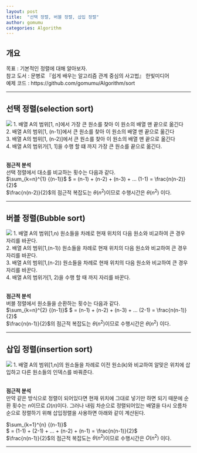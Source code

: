 ```yaml
---
layout: post
title:  "선택 정렬, 버블 정렬, 삽입 정렬"
author: gomumu
categories: Algorithm
---
```

<h2 id="headings">개요</h2>
<p>
목표 : 기본적인 정렬에 대해 알아보자.<br>
참고 도서 : 문병로 『쉽게 배우는 알고리즘 관계 중심의 사고법』 한빛미디어<br>
예제 코드 : https://github.com/gomumu/Algorithm/sort
</p>
<hr>

<h2>선택 정렬(selection sort)</h2>
<p>
<img data-action="zoom" src='{{ "/assets/post/selectionsort.png" | relative_url }}' >
1. 배열 A의 범위[1, n]에서 가장 큰 원소를 찾아 이 원소의 배열 맨 끝으로 옮긴다<br>
2. 배열 A의 범위[1, (n-1)]에서 큰 원소를 찾아 이 원소의 배열 맨 끝으로 옮긴다<br>
3. 배열 A의 범위[1, (n-2)]에서 큰 원소를 찾아 이 원소의 배열 맨 끝으로 옮긴다<br>
4. 배열 A의 범위가[1, 1]을 수행 할 떄 까지 가장 큰 원소를 끝으로 옮긴다.<br><br>

<b>점근적 분석</b><br>
선택 정렬에서 대소를 비교하는 횟수는 다음과 같다.<br>
$\sum_{k=n}^{1} {(n-1)}$
$ = (n-1) + (n-2) + (n-3) + ... (1-1) = \frac{n(n-2)}{2}$<br>
$\frac{n(n-2)}{2}$의 점근적 복잡도는 $\theta(n^2)$이므로 수행시간은 $\theta(n^2)$ 이다.<br>
</p>
<hr>

<h2>버블 정렬(Bubble sort)</h2>
<p>
<img data-action="zoom" src='{{ "/assets/post/BubbleSort.png" | relative_url }}' >
1. 배열 A의 범위[1,n) 원소들을 차례로 현재 위치의 다음 원소와 비교하여 큰 경우 자리를 바꾼다. <br>
2. 배열 A의 범위[1,(n-1)) 원소들을 차례로 현재 위치의 다음 원소와 비교하여 큰 경우 자리를 바꾼다. <br>
3. 배열 A의 범위[1,(n-2)) 원소들을 차례로 현재 위치의 다음 원소와 비교하여 큰 경우 자리를 바꾼다. <br>
4. 배열 A의 범위가[1, 2)을 수행 할 때 까지 자리를 바꾼다.<br><br>

<b>점근적 분석</b><br>
버블 정렬에서 원소들을 순환하는 횟수는 다음과 같다.<br>
$\sum_{k=n}^{2} {(n-1)}$
$ = (n-1) + (n-2) + (n-3) + ... (2-1) = \frac{n(n-1)}{2}$<br>
$\frac{n(n-1)}{2}$의 점근적 복잡도는 $\theta(n^2)$이므로 수행시간은 $\theta(n^2)$ 이다.<br>
</p>
<hr>

<h2>삽입 정렬(insertion sort)</h2>
<p>
<img data-action="zoom" src='{{ "/assets/post/insertionsort.png" | relative_url }}' >
1. 배열 A의 범위[1,n]의 원소들을 차례로 이전 원소(k)와 비교하여 알맞은 위치에 삽입하고 다른 원소들의 인덱스를 바꿔준다.<br><br>

<b>점근적 분석</b><br>
만약 같은 방식으로 정렬이 되어있다면 현재 위치에 그대로 넣기만 하면 되기 때문에 순환 횟수는 $n$이므로 $Ω(n)$이다. 그러나 내림 차순으로 정렬되어있는 배열을 다시 오름차순으로 정렬하기 위해 삽입정렬을 사용하면 아래와 같이 계산된다.<br>

$\sum_{k=1}^{n} {(n-1)}$  
$ = (1-1) + (2-1) + ... + (n-2) + (n-1) = \frac{n(n-1)}{2}$<br>
$\frac{n(n-1)}{2}$의 점근적 복잡도는 $\theta(n^2)$이므로 수행시간은 $O(n^2)$ 이다.<br>
</p>
<hr>



